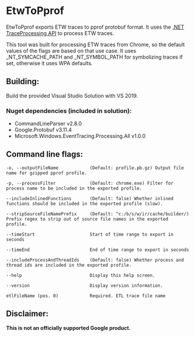 # EtwToPprof

EtwToPprof exports ETW traces to pprof protobuf format. It uses the [.NET
TraceProcessing
API](https://www.nuget.org/packages/Microsoft.Windows.EventTracing.Processing.All)
to process ETW traces.

This tool was built for processing ETW traces from Chrome, so the default values
of the flags are based on that use case. It uses _NT_SYMCACHE_PATH and _NT_SYMBOL_PATH for
symbolizing traces if set, otherwise it uses WPA defaults.

## Building:

Build the provided Visual Studio Solution with VS 2019.

### Nuget dependencies (included in solution):
- CommandLineParser v2.8.0
- Google.Protobuf v3.11.4
- Microsoft.Windows.EventTracing.Processing.All v1.0.0

## Command line flags:

    -o, --outputFileName            (Default: profile.pb.gz) Output file name for gzipped pprof profile.

    -p, --processFilter             (Default: chrome.exe) Filter for process name to be included in the exported profile.

    --includeInlinedFunctions       (Default: false) Whether inlined functions should be included in the exported profile (slow).

    --stripSourceFileNamePrefix     (Default: ^c:/b/s/w/ir/cache/builder/) Prefix regex to strip out of source file names in the exported profile.

    --timeStart                     Start of time range to export in seconds

    --timeEnd                       End of time range to export in seconds

    --includeProcessAndThreadIds    (Default: false) Whether process and thread ids are included in the exported profile.

    --help                          Display this help screen.

    --version                       Display version information.

    etlFileName (pos. 0)            Required. ETL trace file name

## Disclaimer:

**This is not an officially supported Google product.**
